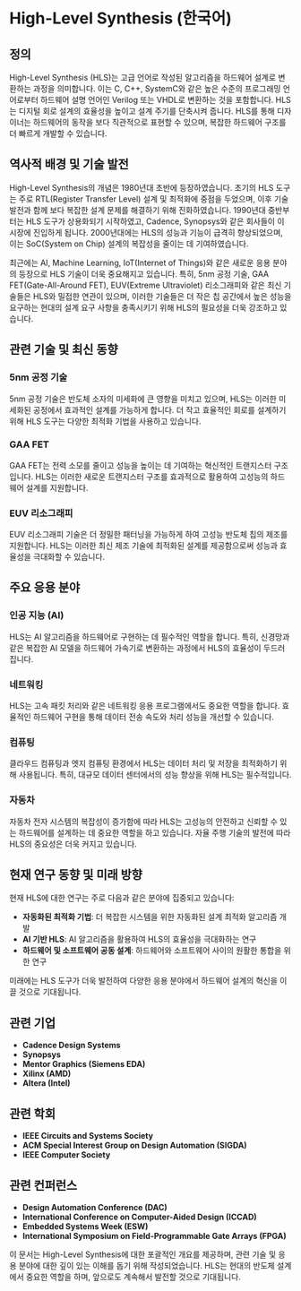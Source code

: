 # High-Level Synthesis (한국어)

## 정의

High-Level Synthesis (HLS)는 고급 언어로 작성된 알고리즘을 하드웨어 설계로 변환하는 과정을 의미합니다. 이는 C, C++, SystemC와 같은 높은 수준의 프로그래밍 언어로부터 하드웨어 설명 언어인 Verilog 또는 VHDL로 변환하는 것을 포함합니다. HLS는 디지털 회로 설계의 효율성을 높이고 설계 주기를 단축시켜 줍니다. HLS를 통해 디자이너는 하드웨어의 동작을 보다 직관적으로 표현할 수 있으며, 복잡한 하드웨어 구조를 더 빠르게 개발할 수 있습니다.

## 역사적 배경 및 기술 발전

High-Level Synthesis의 개념은 1980년대 초반에 등장하였습니다. 초기의 HLS 도구는 주로 RTL(Register Transfer Level) 설계 및 최적화에 중점을 두었으며, 이후 기술 발전과 함께 보다 복잡한 설계 문제를 해결하기 위해 진화하였습니다. 1990년대 중반부터는 HLS 도구가 상용화되기 시작하였고, Cadence, Synopsys와 같은 회사들이 이 시장에 진입하게 됩니다. 2000년대에는 HLS의 성능과 기능이 급격히 향상되었으며, 이는 SoC(System on Chip) 설계의 복잡성을 줄이는 데 기여하였습니다.

최근에는 AI, Machine Learning, IoT(Internet of Things)와 같은 새로운 응용 분야의 등장으로 HLS 기술이 더욱 중요해지고 있습니다. 특히, 5nm 공정 기술, GAA FET(Gate-All-Around FET), EUV(Extreme Ultraviolet) 리소그래피와 같은 최신 기술들은 HLS와 밀접한 연관이 있으며, 이러한 기술들은 더 작은 칩 공간에서 높은 성능을 요구하는 현대의 설계 요구 사항을 충족시키기 위해 HLS의 필요성을 더욱 강조하고 있습니다.

## 관련 기술 및 최신 동향

### 5nm 공정 기술

5nm 공정 기술은 반도체 소자의 미세화에 큰 영향을 미치고 있으며, HLS는 이러한 미세화된 공정에서 효과적인 설계를 가능하게 합니다. 더 작고 효율적인 회로를 설계하기 위해 HLS 도구는 다양한 최적화 기법을 사용하고 있습니다.

### GAA FET

GAA FET는 전력 소모를 줄이고 성능을 높이는 데 기여하는 혁신적인 트랜지스터 구조입니다. HLS는 이러한 새로운 트랜지스터 구조를 효과적으로 활용하여 고성능의 하드웨어 설계를 지원합니다.

### EUV 리소그래피

EUV 리소그래피 기술은 더 정밀한 패터닝을 가능하게 하여 고성능 반도체 칩의 제조를 지원합니다. HLS는 이러한 최신 제조 기술에 최적화된 설계를 제공함으로써 성능과 효율성을 극대화할 수 있습니다.

## 주요 응용 분야

### 인공 지능 (AI)

HLS는 AI 알고리즘을 하드웨어로 구현하는 데 필수적인 역할을 합니다. 특히, 신경망과 같은 복잡한 AI 모델을 하드웨어 가속기로 변환하는 과정에서 HLS의 효율성이 두드러집니다.

### 네트워킹

HLS는 고속 패킷 처리와 같은 네트워킹 응용 프로그램에서도 중요한 역할을 합니다. 효율적인 하드웨어 구현을 통해 데이터 전송 속도와 처리 성능을 개선할 수 있습니다.

### 컴퓨팅

클라우드 컴퓨팅과 엣지 컴퓨팅 환경에서 HLS는 데이터 처리 및 저장을 최적화하기 위해 사용됩니다. 특히, 대규모 데이터 센터에서의 성능 향상을 위해 HLS는 필수적입니다.

### 자동차

자동차 전자 시스템의 복잡성이 증가함에 따라 HLS는 고성능의 안전하고 신뢰할 수 있는 하드웨어를 설계하는 데 중요한 역할을 하고 있습니다. 자율 주행 기술의 발전에 따라 HLS의 중요성은 더욱 커지고 있습니다.

## 현재 연구 동향 및 미래 방향

현재 HLS에 대한 연구는 주로 다음과 같은 분야에 집중되고 있습니다:

- **자동화된 최적화 기법**: 더 복잡한 시스템을 위한 자동화된 설계 최적화 알고리즘 개발
- **AI 기반 HLS**: AI 알고리즘을 활용하여 HLS의 효율성을 극대화하는 연구
- **하드웨어 및 소프트웨어 공동 설계**: 하드웨어와 소프트웨어 사이의 원활한 통합을 위한 연구

미래에는 HLS 도구가 더욱 발전하여 다양한 응용 분야에서 하드웨어 설계의 혁신을 이끌 것으로 기대됩니다.

## 관련 기업

- **Cadence Design Systems**
- **Synopsys**
- **Mentor Graphics (Siemens EDA)**
- **Xilinx (AMD)**
- **Altera (Intel)**

## 관련 학회

- **IEEE Circuits and Systems Society**
- **ACM Special Interest Group on Design Automation (SIGDA)**
- **IEEE Computer Society**

## 관련 컨퍼런스

- **Design Automation Conference (DAC)**
- **International Conference on Computer-Aided Design (ICCAD)**
- **Embedded Systems Week (ESW)**
- **International Symposium on Field-Programmable Gate Arrays (FPGA)**

이 문서는 High-Level Synthesis에 대한 포괄적인 개요를 제공하며, 관련 기술 및 응용 분야에 대한 깊이 있는 이해를 돕기 위해 작성되었습니다. HLS는 현대의 반도체 설계에서 중요한 역할을 하며, 앞으로도 계속해서 발전할 것으로 기대됩니다.